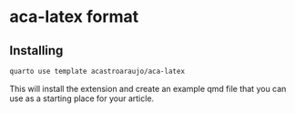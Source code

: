 # aca-latex format

## Installing

```bash
quarto use template acastroaraujo/aca-latex
```

This will install the extension and create an example qmd file that you can use as a starting place for your article.
